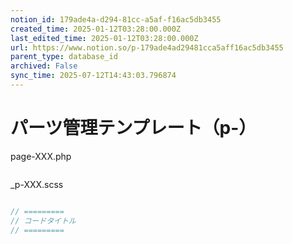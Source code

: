 ```yaml
---
notion_id: 179ade4a-d294-81cc-a5af-f16ac5db3455
created_time: 2025-01-12T03:28:00.000Z
last_edited_time: 2025-01-12T03:28:00.000Z
url: https://www.notion.so/p-179ade4ad29481cca5aff16ac5db3455
parent_type: database_id
archived: False
sync_time: 2025-07-12T14:43:03.796874
---
```


# パーツ管理テンプレート（p-）

page-XXX.php
```php

```
_p-XXX.scss
```scss

```
```javascript
// =========
// コードタイトル
// =========
```